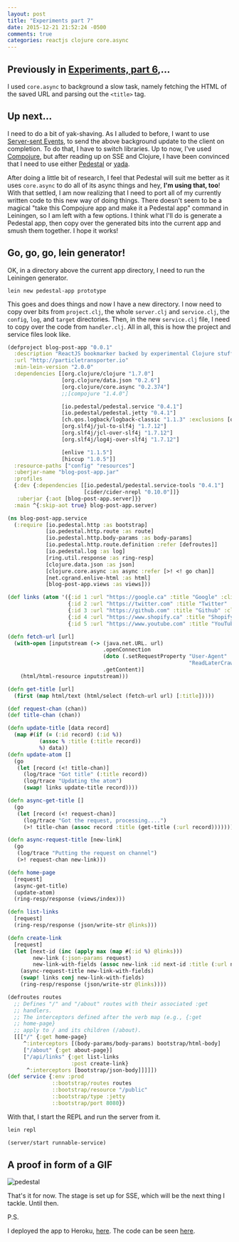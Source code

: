 ```yaml
---
layout: post
title: "Experiments part 7"
date: 2015-12-21 21:52:24 -0500
comments: true
categories: reactjs clojure core.async
---
```


## Previously in [Experiments, part 6](https://batasrki.github.io/blog/2015/12/19/experiments-part-6),...

I used `core.async` to background a slow task, namely fetching the HTML of the saved URL and parsing out the `<title>` tag.

## Up next...

I need to do a bit of yak-shaving. As I alluded to before, I want to use [Server-sent Events](https://en.wikipedia.org/wiki/Server-sent_events), to send the above background update to the client on completion. To do that, I have to switch libraries. Up to now, I've used [Compojure](https://github.com/weavejester/compojure), but after reading up on SSE and Clojure, I have been convinced that I need to use either [Pedestal](https://github.com/pedestal/pedestal) or [yada](https://github.com/juxt/yada).

After doing a little bit of research, I feel that Pedestal will suit me better as it uses `core.async` to do all of its async things and hey, **I'm using that, too**! With that settled, I am now realizing that I need to port all of my currently written code to this new way of doing things. There doesn't seem to be a magical "take this Compojure app and make it a Pedestal app" command in Leiningen, so I am left with a few options. I think what I'll do is generate a Pedestal app, then copy over the generated bits into the current app and smush them together. I hope it works!

## Go, go, go, lein generator!

OK, in a directory above the current app directory, I need to run the Leiningen generator.

```
lein new pedestal-app prototype
```

This goes and does things and now I have a new directory. I now need to copy over bits from `project.clj`, the whole `server.clj` and `service.clj`, the `config`, `log`, and `target` directories. Then, in the new `service.clj` file, I need to copy over the code from `handler.clj`. All in all, this is how the project and service files look like.

``` clojure project.clj
(defproject blog-post-app "0.0.1"
  :description "ReactJS bookmarker backed by experimental Clojure stuff"
  :url "http://particletransporter.io"
  :min-lein-version "2.0.0"
  :dependencies [[org.clojure/clojure "1.7.0"]
                 [org.clojure/data.json "0.2.6"]
                 [org.clojure/core.async "0.2.374"]
                 ;;[compojure "1.4.0"]

                 [io.pedestal/pedestal.service "0.4.1"]
                 [io.pedestal/pedestal.jetty "0.4.1"]
                 [ch.qos.logback/logback-classic "1.1.3" :exclusions [org.slf4j/slf4j-api]]
                 [org.slf4j/jul-to-slf4j "1.7.12"]
                 [org.slf4j/jcl-over-slf4j "1.7.12"]
                 [org.slf4j/log4j-over-slf4j "1.7.12"]

                 [enlive "1.1.5"]
                 [hiccup "1.0.5"]]
  :resource-paths ["config" "resources"]
  :uberjar-name "blog-post-app.jar"
  :profiles
  {:dev {:dependencies [[io.pedestal/pedestal.service-tools "0.4.1"]
                        [cider/cider-nrepl "0.10.0"]]}
   :uberjar {:aot [blog-post-app.server]}}
  :main ^{:skip-aot true} blog-post-app.server)
```

``` clojure service.clj
(ns blog-post-app.service
  (:require [io.pedestal.http :as bootstrap]
            [io.pedestal.http.route :as route]
            [io.pedestal.http.body-params :as body-params]
            [io.pedestal.http.route.definition :refer [defroutes]]
            [io.pedestal.log :as log]
            [ring.util.response :as ring-resp]
            [clojure.data.json :as json]
            [clojure.core.async :as async :refer [>! <! go chan]]
            [net.cgrand.enlive-html :as html]
            [blog-post-app.views :as views]))

(def links (atom '({:id 1 :url "https://google.ca" :title "Google" :client "static" :created_at "2015-12-01"}
                   {:id 2 :url "https://twitter.com" :title "Twitter" :client "static" :created_at "2015-12-01"}
                   {:id 3 :url "https://github.com" :title "Github" :client "static" :created_at "2015-12-08"}
                   {:id 4 :url "https://www.shopify.ca" :title "Shopify" :client "static" :created_at "2015-12-08"}
                   {:id 5 :url "https://www.youtube.com" :title "YouTube" :client "static" :created_at "2015-12-08"})))

(defn fetch-url [url]
  (with-open [inputstream (-> (java.net.URL. url)
                              .openConnection
                              (doto (.setRequestProperty "User-Agent"
                                                         "ReadLaterCrawler/1.0 ..."))
                              .getContent)]
    (html/html-resource inputstream)))

(defn get-title [url]
  (first (map html/text (html/select (fetch-url url) [:title]))))

(def request-chan (chan))
(def title-chan (chan))

(defn update-title [data record]
  (map #(if (= (:id record) (:id %))
          (assoc % :title (:title record))
          %) data))
(defn update-atom []
  (go
   (let [record (<! title-chan)]
     (log/trace "Got title" (:title record))
     (log/trace "Updating the atom")
     (swap! links update-title record))))

(defn async-get-title []
  (go
   (let [record (<! request-chan)]
     (log/trace "Got the request, processing....")
     (>! title-chan (assoc record :title (get-title (:url record)))))))

(defn async-request-title [new-link]
  (go
   (log/trace "Putting the request on channel")
   (>! request-chan new-link)))

(defn home-page
  [request]
  (async-get-title)
  (update-atom)
  (ring-resp/response (views/index)))

(defn list-links
  [request]
  (ring-resp/response (json/write-str @links)))

(defn create-link
  [request]
  (let [next-id (inc (apply max (map #(:id %) @links)))
        new-link (:json-params request)
        new-link-with-fields (assoc new-link :id next-id :title (:url new-link) :created_at "2015-12-21")]
    (async-request-title new-link-with-fields)
    (swap! links conj new-link-with-fields)
    (ring-resp/response (json/write-str @links))))

(defroutes routes
  ;; Defines "/" and "/about" routes with their associated :get
  ;; handlers.
  ;; The interceptors defined after the verb map (e.g., {:get
  ;; home-page}
  ;; apply to / and its children (/about).
  [[["/" {:get home-page}
     ^:interceptors [(body-params/body-params) bootstrap/html-body]
     ["/about" {:get about-page}]
     ["/api/links" {:get list-links
                    :post create-link}
      ^:interceptors [bootstrap/json-body]]]]])
(def service {:env :prod
              ::bootstrap/routes routes
              ::bootstrap/resource "/public"
              ::bootstrap/type :jetty
              ::bootstrap/port 8080})
```

With that, I start the REPL and run the server from it.

``` bash
lein repl
```

``` clojure REPL
(server/start runnable-service)
```

## A proof in form of a GIF

![pedestal](/images/pedestal.gif)

That's it for now. The stage is set up for SSE, which will be the next thing I tackle. Until then.

P.S.

I deployed the app to Heroku, [here](https://cljrjs.herokuapp.com). The code can be seen [here](https://github.com/batasrki/blog-post-app).
